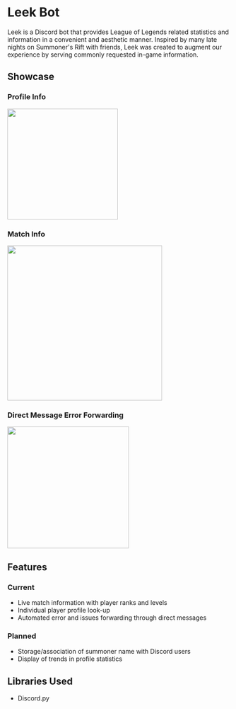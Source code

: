 # Leek Bot
Leek is a Discord bot that provides League of Legends related statistics and information in a convenient and aesthetic manner. Inspired by many late nights on Summoner's Rift with friends, Leek was created to augment our experience by serving commonly requested in-game information.
## Showcase
### Profile Info
<div>
  <img src="https://i.imgur.com/AZXy0M8.png" height="250">
</div>

### Match Info
<div>
  <img src="https://i.imgur.com/ZSE5kmy.png" height="350">
</div>

### Direct Message Error Forwarding
<div>
  <img src="https://i.imgur.com/PtIaLH4.png" height="275">
</div>

## Features
### Current
- Live match information with player ranks and levels
- Individual player profile look-up
- Automated error and issues forwarding through direct messages
### Planned
- Storage/association of summoner name with Discord users
- Display of trends in profile statistics

## Libraries Used
- Discord.py
